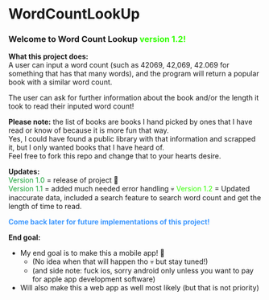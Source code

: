 # WordCountLookUp

### Welcome to Word Count Lookup <span style="color:rgb(51, 255, 0);">version 1.2!</span>  

**What this project does:**  
A user can input a word count (such as 42069, 42,069, 42.069 for something that has that many words), and the program will return a popular book with a similar word count.  

The user can ask for further information about the book and/or the length it took to read their inputed word count!  

**Please note:** the list of books are books I hand picked by ones that I have read or know of because it is more fun that way.  
Yes, I could have found a public library with that information and scrapped it, but I only wanted books that I have heard of.  
Feel free to fork this repo and change that to your hearts desire.  

**Updates:**  
<span style="color:rgb(20, 160, 51)">Version 1.0</span> = release of project 🥳  
<span style="color:rgb(20, 160, 51)">Version 1.1</span> = added much needed error handling 💀
<span style="color:rgb(51, 255, 0)">Version 1.2</span> = Updated inaccurate data, included a search feature to search word count and get the length of time to read. 


<span style="color: hsl(212, 100.00%, 61.80%)">**Come back later for future implementations of this project!**</span>  

**End goal:**  
- My end goal is to make this a mobile app! 🥳
  - (No idea when that will happen tho 💀 but stay tuned!)  
  - (and side note: fuck ios, sorry android only unless you want to pay for apple app development software)
- Will also make this a web app as well most likely (but that is not priority)
